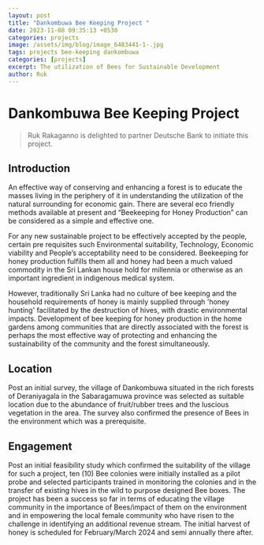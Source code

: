 ```yaml
---
layout: post
title: "Dankombuwa Bee Keeping Project "
date: 2023-11-08 09:35:13 +0530
categories: projects
image: /assets/img/blog/image_6483441-1-.jpg
tags: projects bee-keeping dankombuwa
categories: [projects]
excerpt: The utilization of Bees for Sustainable Development
author: Ruk
---
```

# Dankombuwa Bee Keeping Project

> Ruk Rakaganno is delighted to partner Deutsche Bank to initiate this project. 

## Introduction

An effective way of conserving and enhancing a forest is to educate the masses living in the periphery of it in understanding the utilization of  the natural surrounding  for economic gain. There are several eco friendly methods available at present and “Beekeeping for Honey Production” can be considered as a simple and effective one. 

For any new sustainable project to be effectively accepted by the people, certain pre requisites such Environmental suitability, Technology, Economic viability and People’s acceptability need to be considered. Beekeeping for honey production fulfills them all and honey had been a much valued commodity in the Sri Lankan house hold for millennia or otherwise as an important ingredient in indigenous medical system. 

However, traditionally Sri Lanka had no culture of bee keeping and the household requirements of honey is mainly supplied through 'honey hunting' facilitated by  the destruction of hives, with drastic environmental impacts. Development of bee keeping for honey production in the home gardens among communities that are directly associated with the forest is perhaps the most effective way of protecting and enhancing the sustainability of the community and the forest simultaneously. 

## Location

Post an initial survey, the village of Dankombuwa situated in the rich forests of Deraniyagala in the Sabaragamuwa province was selected as suitable location due to the abundance of  fruit/rubber trees and the luscious vegetation in the area. The survey also confirmed the presence of Bees in the environment which was a prerequisite. 

## Engagement

Post an initial feasibility study which confirmed the suitability of the village for such a project, ten (10) Bee colonies were initially installed as a pilot probe and  selected participants trained in monitoring the colonies and in the transfer of existing hives in the wild to purpose designed Bee boxes. The project has been a success so far in terms of educating the village community in the importance of Bees/impact of them on the  environment and in empowering  the local female community who have risen to the challenge in identifying an additional revenue stream. The initial harvest of honey is scheduled for February/March 2024 and semi annually there after.
